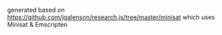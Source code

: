 generated based on https://github.com/jgalenson/research.js/tree/master/minisat
which uses Minisat & Emscripten
